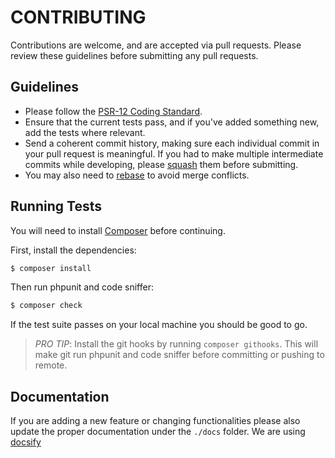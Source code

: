 # CONTRIBUTING

Contributions are welcome, and are accepted via pull requests. Please review these guidelines before submitting any pull requests.

## Guidelines

* Please follow the [PSR-12 Coding Standard](https://www.php-fig.org/psr/psr-12/).
* Ensure that the current tests pass, and if you've added something new, add the tests where relevant.
* Send a coherent commit history, making sure each individual commit in your pull request is meaningful. If you had to make multiple intermediate commits while developing, please [squash](http://git-scm.com/book/en/Git-Tools-Rewriting-History) them before submitting.
* You may also need to [rebase](http://git-scm.com/book/en/Git-Branching-Rebasing) to avoid merge conflicts.

## Running Tests

You will need to install [Composer](https://getcomposer.org) before continuing.

First, install the dependencies:

```bash
$ composer install
```

Then run phpunit and code sniffer:

```bash
$ composer check
```

If the test suite passes on your local machine you should be good to go.

> *PRO TIP*: Install the git hooks by running `composer githooks`. This will make git run phpunit and code sniffer before committing or pushing to remote.

## Documentation

If you are adding a new feature or changing functionalities please also update the proper documentation under the `./docs` folder. We are using [docsify](https://docsify.js.org/)
